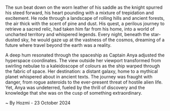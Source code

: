 
The sun beat down on the worn leather of his saddle as the knight spurred his steed forward, his heart pounding with a mixture of trepidation and excitement. He rode through a landscape of rolling hills and ancient forests, the air thick with the scent of pine and dust. His quest, a perilous journey to retrieve a sacred relic, had taken him far from his home, into a world of uncharted territory and whispered legends. Every night, beneath the star-dusted sky, he would gaze up at the vastness of the cosmos, dreaming of a future where travel beyond the earth was a reality.

A deep hum resonated through the spaceship as Captain Anya adjusted the hyperspace coordinates.  The view outside her viewport transformed from swirling nebulae to a kaleidoscope of colours as the ship warped through the fabric of space. Her destination: a distant galaxy, home to a mythical planet whispered about in ancient texts. The journey was fraught with danger, from rogue asteroids to the ever-present threat of hostile alien life. Yet, Anya was undeterred, fueled by the thrill of discovery and the knowledge that she was on the cusp of something extraordinary. 

~ By Hozmi - 23 October 2024
